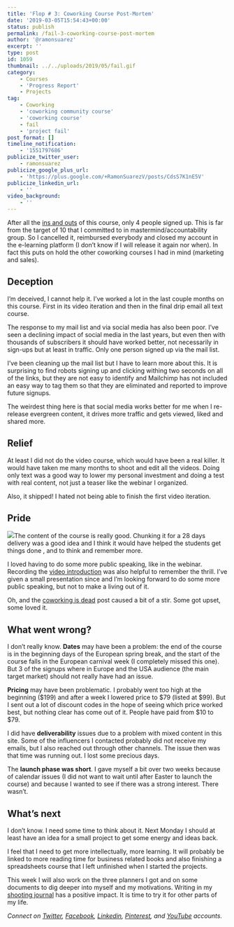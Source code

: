 ```yaml
---
title: 'Flop # 3: Coworking Course Post-Mortem'
date: '2019-03-05T15:54:43+00:00'
status: publish
permalink: /fail-3-coworking-course-post-mortem
author: '@ramonsuarez'
excerpt: ''
type: post
id: 1059
thumbnail: ../../uploads/2019/05/fail.gif
category:
    - Courses
    - 'Progress Report'
    - Projects
tag:
    - Coworking
    - 'coworking community course'
    - 'coworking course'
    - fail
    - 'project fail'
post_format: []
timeline_notification:
    - '1551797686'
publicize_twitter_user:
    - ramonsuarez
publicize_google_plus_url:
    - 'https://plus.google.com/+RamonSuarezV/posts/CdsS7K1nE5V'
publicize_linkedin_url:
    - ''
video_background:
    - ''
---
```

After all the [ins and outs](https://ramonsuarez.com/coworking-course-launched/) of this course, only 4 people signed up. This is far from the target of 10 that I committed to in mastermind/accountability group. So I cancelled it, reimbursed everybody and closed my account in the e-learning platform (I don’t know if I will release it again nor when). In fact this puts on hold the other coworking courses I had in mind (marketing and sales).

Deception
---------

I’m deceived, I cannot help it. I’ve worked a lot in the last couple months on this course. First in its video iteration and then in the final drip email all text course.

The response to my mail list and via social media has also been poor. I’ve seen a declining impact of social media in the last years, but even then with thousands of subscribers it should have worked better, not necessarily in sign-ups but at least in traffic. Only one person signed up via the mail list.

I’ve been cleaning up the mail list but I have to learn more about this. It is surprising to find robots signing up and clicking withing two seconds on all of the links, but they are not easy to identify and Mailchimp has not included an easy way to tag them so that they are eliminated and reported to improve future signups.

The weirdest thing here is that social media works better for me when I re-release evergreen content, it drives more traffic and gets viewed, liked and shared more.

Relief
------

At least I did not do the video course, which would have been a real killer. It would have taken me many months to shoot and edit all the videos. Doing only text was a good way to lower my personal investment and doing a test with real content, not just a teaser like the webinar I organized.

Also, it shipped! I hated not being able to finish the first video iteration.

Pride
-----

![](/uploads/2019/03/coworking-community-challenge.png)The content of the course is really good. Chunking it for a 28 days delivery was a good idea and I think it would have helped the students get things done , and to think and remember more.

I loved having to do some more public speaking, like in the webinar. Recording the [video introduction](https://ramonsuarez.com/coworking-course-launched/) was also helpful to remember the thrill. I’ve given a small presentation since and I’m looking forward to do some more public speaking, but not to make a living out of it.

Oh, and the [coworking is dead](https://www.coworkinghandbook.com/coworking-is-dead-long-live-coworking/) post caused a bit of a stir. Some got upset, some loved it.

What went wrong?
----------------

I don’t really know. **Dates** may have been a problem: the end of the course is in the beginning days of the European spring break, and the start of the course falls in the European carnival week (I completely missed this one). But 3 of the signups where in Europe and the USA audience (the main target market) should not really have had an issue.

**Pricing** may have been problematic. I probably went too high at the beginning ($199) and after a week I lowered price to $79 (listed at $99). But I sent out a lot of discount codes in the hope of seeing which price worked best, but nothing clear has come out of it. People have paid from $10 to $79.

I did have **deliverability** issues due to a problem with mixed content in this site. Some of the influencers I contacted probably did not receive my emails, but I also reached out through other channels. The issue then was that time was running out. I lost some precious days.

The **launch phase was short**. I gave myself a bit over two weeks because of calendar issues (I did not want to wait until after Easter to launch the course) and because I wanted to see if there was a strong interest. There wasn’t.

What’s next
-----------

I don’t know. I need some time to think about it. Next Monday I should at least have an idea for a small project to get some energy and ideas back.

I feel that I need to get more intellectually, more learning. It will probably be linked to more reading time for business related books and also finishing a spreadsheets course that I left unfinished when I started the projects.

This week I will also work on the three planners I got and on some documents to dig deeper into myself and my motivations. Writing in my [shooting journal](https://www.olympicpistol.com/pistol-shooting-diary-journal/) has a positive impact. It is time to try it for other parts of my life.

*Connect on [Twitter](https://twitter.com/ramonsuarez), [Facebook](https://www.facebook.com/ramonsuarezdotcom), [Linkedin](https://www.linkedin.com/in/ramonsuarez/), [Pinterest](https://www.pinterest.com/ramonsuarez/), and [YouTube](https://www.youtube.com/ramonsuarezv) accounts.*